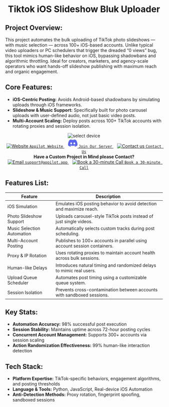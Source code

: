 <h1 align="center">Tiktok iOS Slideshow Bluk Uploader</h1>

## Project Overview:

This project automates the bulk uploading of TikTok photo slideshows — with music selection — across 100+ iOS-based accounts. Unlike typical video uploaders or PC schedulers that trigger the dreaded “0 views” bug, this tool mimics human-like behavior on iOS, bypassing shadowbans and algorithmic throttling. Ideal for creators, marketers, and agency-scale operators who want hands-off slideshow publishing with maximum reach and organic engagement.


## Core Features:
- **iOS-Centric Posting:** Avoids Android-based shadowbans by simulating uploads through iOS frameworks.
- **Slideshow & Music Support:** Specifically built for photo carousel uploads with user-defined audio, not just basic video posts.
- **Multi-Account Scaling:** Deploy posts across 100+ TikTok accounts with rotating proxies and session isolation.

<div align="center">
  <img
    src="https://github.com/user-attachments/assets/d200549d-7613-446f-a43b-19a4117ca360"
    alt="select device"
    width="600px"
  />
</div>


<div align="center">
  <a href="https://appilot.app/">
    <img
      alt="Website"
      width="25px"
      src="https://github.com/user-attachments/assets/8e5f3af3-b098-4c1d-980d-df9aebc680d0"
    />
    <code>Appilot Website</code>
  </a>
  &nbsp;&nbsp;
  <a href="https://discord.gg/3CZ5muJdF2">
    <img
      alt="Join Our Server"
      width="30px"
      src="https://github.com/Zeeshanahmad4/RealEstateMate-WhatsApp-Group-Management-Bot/blob/main/discord-icon-svgrepo-com.svg"
    />
    <code>Join Our Server</code>
  </a>
  &nbsp;&nbsp;
  <a href="https://t.me/devpilot1">
    <img
      alt="Contact us"
      width="30px"
      src="https://edent.github.io/SuperTinyIcons/images/svg/telegram.svg"
    />
    <code>Contact Us</code>
  </a>
</div>

<div align="center">
<strong> Have a Custom Project in Mind please Contact?</strong>

<div align="center">
  <a href="mailto:support@appilot.app">
  <img
    alt="Email"
    width="30px"
    src="https://github.com/user-attachments/assets/91c8d428-32b7-4be0-91fa-2e42c902b5b8"
  />
  <code>support@appilot.app</code>
</a>
  &nbsp;&nbsp;
  <a href="https://cal.com/app-pilot-m8i8oo/30min">
  <img
    alt="Book a 30-minute Call"
    width="30px"
    src="https://github.com/user-attachments/assets/cd3e5c7b-3e4e-4bb3-b242-bcc20ee78f13"
  />
  <code>Book a 30-minute Call</code>
</a>
<span>

<div align="left">

## Features List:
| Feature                    | Description                                                              |
| -------------------------- | ------------------------------------------------------------------------ |
| iOS Simulation             | Emulates iOS posting behavior to avoid detection and maximize reach.     |
| Photo Slideshow Support    | Uploads carousel-style TikTok posts instead of just single videos.       |
| Music Selection Automation | Automatically selects custom tracks during post scheduling.              |
| Multi-Account Posting      | Publishes to 100+ accounts in parallel using account session containers. |
| Proxy & IP Rotation        | Uses rotating proxies to maintain account health across bulk sessions.   |
| Human-like Delays          | Introduces natural timing and randomized delays to mimic real users.     |
| Upload Queue Scheduler     | Automates post timing using a customizable queue system.                 |
| Session Isolation          | Prevents cross-contamination between accounts with sandboxed sessions.   |


## Key Stats:
- **Automation Accuracy:** 98% successful post execution
- **Session Stability:** Maintains uptime across 72-hour posting cycles
- **Concurrent Account Management:** Supports 300+ accounts via session scaling
- **Action Randomization Effectiveness:** 99% human-like interaction detection

## Tech Stack:
- **Platform Expertise:** TikTok-specific behaviors, engagement algorithms, and posting thresholds
- **Language & Tools:** Python, JavaScript, Real-device iOS Automation
- **Anti-Detection Methods:** Proxy rotation, fingerprint spoofing, sandboxed sessions
